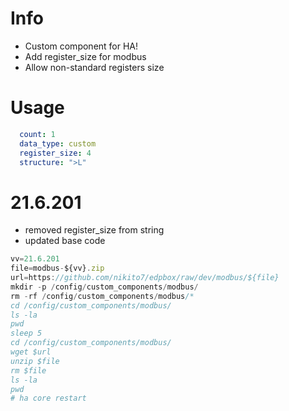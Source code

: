 # Info

- Custom component for HA!
- Add register_size for modbus
- Allow non-standard registers size

# Usage

```yaml
  count: 1
  data_type: custom
  register_size: 4
  structure: ">L"
```

# 21.6.201

- removed register_size from string
- updated base code

```js
vv=21.6.201
file=modbus-${vv}.zip
url=https://github.com/nikito7/edpbox/raw/dev/modbus/${file}
mkdir -p /config/custom_components/modbus/
rm -rf /config/custom_components/modbus/*
cd /config/custom_components/modbus/
ls -la
pwd
sleep 5
cd /config/custom_components/modbus/
wget $url
unzip $file
rm $file
ls -la
pwd
# ha core restart
```
